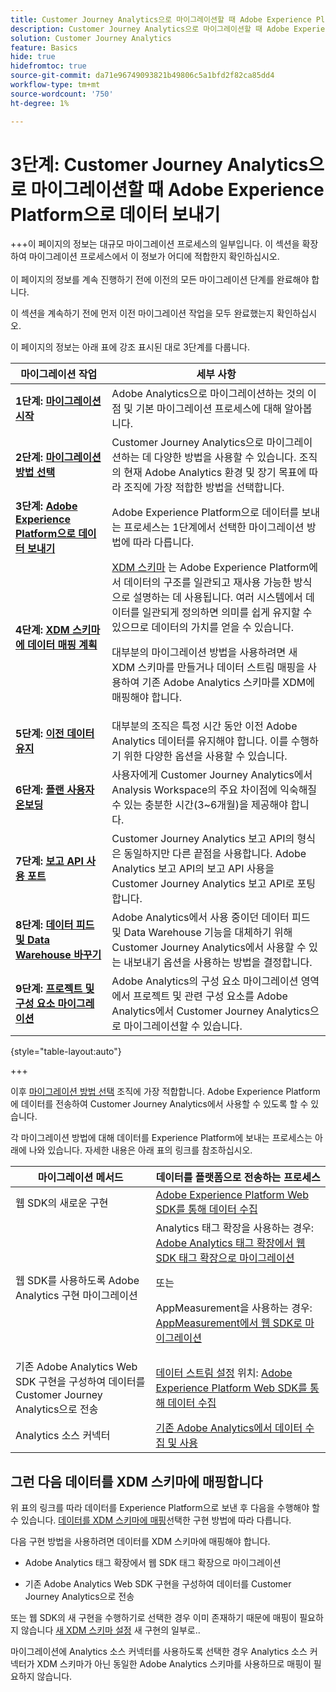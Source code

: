 ```yaml
---
title: Customer Journey Analytics으로 마이그레이션할 때 Adobe Experience Platform으로 데이터 보내기
description: Customer Journey Analytics으로 마이그레이션할 때 Adobe Experience Platform으로 데이터 보내기
solution: Customer Journey Analytics
feature: Basics
hide: true
hidefromtoc: true
source-git-commit: da71e96749093821b49806c5a1bfd2f82ca85dd4
workflow-type: tm+mt
source-wordcount: '750'
ht-degree: 1%

---
```


# 3단계: Customer Journey Analytics으로 마이그레이션할 때 Adobe Experience Platform으로 데이터 보내기

+++이 페이지의 정보는 대규모 마이그레이션 프로세스의 일부입니다. 이 섹션을 확장하여 마이그레이션 프로세스에서 이 정보가 어디에 적합한지 확인하십시오. </br></br>이 페이지의 정보를 계속 진행하기 전에 이전의 모든 마이그레이션 단계를 완료해야 합니다.

이 섹션을 계속하기 전에 먼저 이전 마이그레이션 작업을 모두 완료했는지 확인하십시오.

이 페이지의 정보는 아래 표에 강조 표시된 대로 3단계를 다룹니다.

| 마이그레이션 작업 | 세부 사항 |
|---------|----------|
| **1단계: [마이그레이션 시작](/help/getting-started/cja-migration/cja-migration-getstarted.md)** | Adobe Analytics으로 마이그레이션하는 것의 이점 및 기본 마이그레이션 프로세스에 대해 알아봅니다. |
| **2단계: [마이그레이션 방법 선택](/help/getting-started/cja-migration/cja-migration-method.md)** | Customer Journey Analytics으로 마이그레이션하는 데 다양한 방법을 사용할 수 있습니다. 조직의 현재 Adobe Analytics 환경 및 장기 목표에 따라 조직에 가장 적합한 방법을 선택합니다. |
| <span class="preview">**3단계: [Adobe Experience Platform으로 데이터 보내기](/help/getting-started/cja-migration/cja-migration-send-to-platform.md)**</span> | <span class="preview">Adobe Experience Platform으로 데이터를 보내는 프로세스는 1단계에서 선택한 마이그레이션 방법에 따라 다릅니다.</span> |
| **4단계: [XDM 스키마에 데이터 매핑 계획](/help/getting-started/cja-migration/cja-migration-xdm.md)** | [XDM 스키마](https://experienceleague.adobe.com/en/docs/experience-platform/xdm/home#xdm-schemas) 는 Adobe Experience Platform에서 데이터의 구조를 일관되고 재사용 가능한 방식으로 설명하는 데 사용됩니다. 여러 시스템에서 데이터를 일관되게 정의하면 의미를 쉽게 유지할 수 있으므로 데이터의 가치를 얻을 수 있습니다.<p>대부분의 마이그레이션 방법을 사용하려면 새 XDM 스키마를 만들거나 데이터 스트림 매핑을 사용하여 기존 Adobe Analytics 스키마를 XDM에 매핑해야 합니다.</p> |
| **5단계: [이전 데이터 유지](/help/getting-started/cja-migration/cja-migration-historical-data.md)** | 대부분의 조직은 특정 시간 동안 이전 Adobe Analytics 데이터를 유지해야 합니다. 이를 수행하기 위한 다양한 옵션을 사용할 수 있습니다. |
| **6단계: [플랜 사용자 온보딩](/help/getting-started/cja-migration/cja-migration-onboarding.md)** | 사용자에게 Customer Journey Analytics에서 Analysis Workspace의 주요 차이점에 익숙해질 수 있는 충분한 시간(3~6개월)을 제공해야 합니다. |
| **7단계: [보고 API 사용 포트](/help/getting-started/cja-migration/cja-migration-api.md)** | Customer Journey Analytics 보고 API의 형식은 동일하지만 다른 끝점을 사용합니다. Adobe Analytics 보고 API의 보고 API 사용을 Customer Journey Analytics 보고 API로 포팅합니다. |
| **8단계: [데이터 피드 및 Data Warehouse 바꾸기](/help/getting-started/cja-migration/cja-migration-export-options.md)** | Adobe Analytics에서 사용 중이던 데이터 피드 및 Data Warehouse 기능을 대체하기 위해 Customer Journey Analytics에서 사용할 수 있는 내보내기 옵션을 사용하는 방법을 결정합니다. |
| **9단계: [프로젝트 및 구성 요소 마이그레이션](/help/getting-started/cja-migration/cja-migration-projects.md)** | Adobe Analytics의 구성 요소 마이그레이션 영역에서 프로젝트 및 관련 구성 요소를 Adobe Analytics에서 Customer Journey Analytics으로 마이그레이션할 수 있습니다. |

{style="table-layout:auto"}

+++


이후 [마이그레이션 방법 선택](#step-2-choose-your-customer-journey-analytics-migration-method) 조직에 가장 적합합니다. Adobe Experience Platform에 데이터를 전송하여 Customer Journey Analytics에서 사용할 수 있도록 할 수 있습니다.

각 마이그레이션 방법에 대해 데이터를 Experience Platform에 보내는 프로세스는 아래에 나와 있습니다. 자세한 내용은 아래 표의 링크를 참조하십시오.

| 마이그레이션 메서드 | 데이터를 플랫폼으로 전송하는 프로세스 |
|---------|----------|
| 웹 SDK의 새로운 구현 | [Adobe Experience Platform Web SDK를 통해 데이터 수집](/help/data-ingestion/aepwebsdk.md) |
| 웹 SDK를 사용하도록 Adobe Analytics 구현 마이그레이션 | Analytics 태그 확장을 사용하는 경우: [Adobe Analytics 태그 확장에서 웹 SDK 태그 확장으로 마이그레이션](https://experienceleague.adobe.com/en/docs/analytics/implementation/aep-edge/web-sdk/analytics-extension-to-web-sdk)<p>또는</p><p>AppMeasurement을 사용하는 경우: [AppMeasurement에서 웹 SDK로 마이그레이션](https://experienceleague.adobe.com/en/docs/analytics/implementation/aep-edge/web-sdk/appmeasurement-to-web-sdk) |
| 기존 Adobe Analytics Web SDK 구현을 구성하여 데이터를 Customer Journey Analytics으로 전송 | [데이터 스트림 설정](https://experienceleague.adobe.com/en/docs/analytics-platform/using/cja-data-ingestion/ingest-use-guides/edge-network/aepwebsdk#set-up-a-datastream) 위치: [Adobe Experience Platform Web SDK를 통해 데이터 수집](https://experienceleague.adobe.com/en/docs/analytics-platform/using/cja-data-ingestion/ingest-use-guides/edge-network/aepwebsdk) |
| Analytics 소스 커넥터 | [기존 Adobe Analytics에서 데이터 수집 및 사용](/help/data-ingestion/analytics.md) |

## 그런 다음 데이터를 XDM 스키마에 매핑합니다

위 표의 링크를 따라 데이터를 Experience Platform으로 보낸 후 다음을 수행해야 할 수 있습니다. [데이터를 XDM 스키마에 매핑](/help/getting-started/cja-migration/cja-migration-xdm.md)선택한 구현 방법에 따라 다릅니다.

다음 구현 방법을 사용하려면 데이터를 XDM 스키마에 매핑해야 합니다.

* Adobe Analytics 태그 확장에서 웹 SDK 태그 확장으로 마이그레이션

* 기존 Adobe Analytics Web SDK 구현을 구성하여 데이터를 Customer Journey Analytics으로 전송

또는 웹 SDK의 새 구현을 수행하기로 선택한 경우 이미 존재하기 때문에 매핑이 필요하지 않습니다 [새 XDM 스키마 설정](https://experienceleague.adobe.com/en/docs/analytics-platform/using/cja-data-ingestion/ingest-use-guides/edge-network/aepwebsdk#set-up-a-schema) 새 구현의 일부로..

마이그레이션에 Analytics 소스 커넥터를 사용하도록 선택한 경우 Analytics 소스 커넥터가 XDM 스키마가 아닌 동일한 Adobe Analytics 스키마를 사용하므로 매핑이 필요하지 않습니다.

